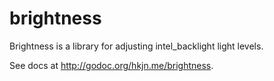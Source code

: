 brightness
==========

Brightness is a library for adjusting intel_backlight light levels.

See docs at http://godoc.org/hkjn.me/brightness.
